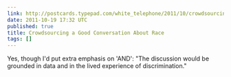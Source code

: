 ```yaml
---
link: http://postcards.typepad.com/white_telephone/2011/10/crowdsourcing-a-good-conversation-about-race.html
date: 2011-10-19 17:32 UTC
published: true
title: Crowdsourcing a Good Conversation About Race
tags: []
---
```


Yes, though I'd put extra emphasis on 'AND': "The discussion would be grounded in data and in the lived experience of discrimination."
